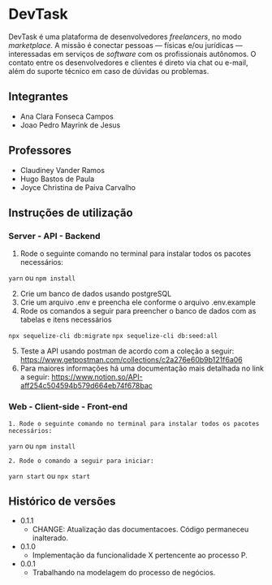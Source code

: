 # DevTask

DevTask é uma plataforma de desenvolvedores *freelancers*, no modo *marketplace*. A missão é conectar pessoas — físicas e/ou jurídicas — interessadas em serviços de *software* com os profissionais autônomos. O contato entre os desenvolvedores e clientes é direto via chat ou e-mail, além do suporte técnico em caso de dúvidas ou problemas.

## Integrantes

* Ana Clara Fonseca Campos
* Joao Pedro Mayrink de Jesus

## Professores

* Claudiney Vander Ramos
* Hugo Bastos de Paula
* Joyce Christina de Paiva Carvalho 

## Instruções de utilização

### Server - API - Backend

1. Rode o seguinte comando no terminal para instalar todos os pacotes necessários:

``yarn``  ou ``npm install``

2. Crie um banco de dados usando postgreSQL
3. Crie um arquivo .env e preencha ele conforme o arquivo .env.example
4. Rode os comandos a seguir para preencher o banco de dados com as tabelas e itens necessários

``npx sequelize-cli db:migrate``
``npx sequelize-cli db:seed:all``

5.   Teste a API usando postman de acordo com a coleção a seguir:
    https://www.getpostman.com/collections/c2a276e60b9b121f6a06
6.  Para maiores informações há uma documentação mais detalhada no link a seguir:
    https://www.notion.so/API-aff254c504594b579d664eb74f678bac

### Web - Client-side - Front-end

    1. Rode o seguinte comando no terminal para instalar todos os pacotes necessários:

``yarn``  ou ``npm install``

    2. Rode o comando a seguir para iniciar:

``yarn start``  ou ``npx start``

## Histórico de versões

* 0.1.1
    * CHANGE: Atualização das documentacoes. Código permaneceu inalterado.
* 0.1.0
    * Implementação da funcionalidade X pertencente ao processo P.
* 0.0.1
    * Trabalhando na modelagem do processo de negócios.

